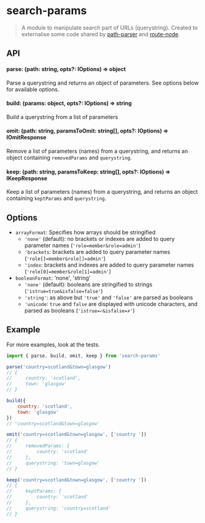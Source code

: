 # search-params

> A module to manipulate search part of URLs (querystring). Created to externalise some code shared by [path-parser](troch/path-parser) and [route-node](troch/route-node).

## API

#### parse: (path: string, opts?: IOptions) => object

Parse a querystring and returns an object of parameters. See options below for available options.

#### build: (params: object, opts?: IOptions) => string

Build a querystring from a list of parameters

#### omit: (path: string, paramsToOmit: string[], opts?: IOptions) => IOmitResponse

Remove a list of parameters (names) from a querystring, and returns an object containing `removedParams` and `querystring`.

#### keep: (path: string, paramsToKeep: string[], opts?: IOptions) => IKeepResponse

Keep a list of parameters (names) from a querystring, and returns an object containing `keptParams` and `querystring`.

## Options

- `arrayFormat`: Specifies how arrays should be stringified
    - `'none'` (default): no brackets or indexes are added to query parameter names (`'role=member&role=admin'`)
    - `'brackets`: brackets are added to query parameter names (`'role[]=member&role[]=admin'`)
    - `'index`: brackets and indexes are added to query parameter names (`'role[0]=member&role[1]=admin'`)
- `booleanFormat`: 'none', 'string'
    - `'none'` (default): booleans are stringified to strings (`'istrue=true&isfalse=false'`)
    - `'string'`: as above but `'true'` and `'false'` are parsed as booleans
    - `'unicode`: `true` and `false` are displayed with unicode characters, and parsed as booleans (`'istrue=✓&isfalse=✗'`)

## Example

For more examples, look at the tests.

```js
import { parse, build, omit, keep } from 'search-params'

parse('country=scotland&town=glasgow')
// {
//     country: 'scotland',
//     town: 'glasgow'
// }

build({
    country: 'scotland',
    town: 'glasgow'
})
// 'country=scotland&town=glasgow'

omit('country=scotland&town=glasgow', ['country '])
// {
//     removedParams: {
//         country: 'scotland'
//     },
//     querystring: 'town=glasgow'
// }

keep('country=scotland&town=glasgow', ['country '])
// {
//     keptParams: {
//         country: 'scotland'
//     },
//     querystring: 'country=scotland'
// }
```
